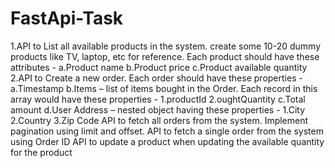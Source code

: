 # FastApi-Task
1.API to List all available products in the system. create some 10-20 dummy products like TV, laptop, etc for reference. Each product should have these attributes -
a.Product name
b.Product price
c.Product available quantity
2.API to Create a new order. Each order should have these properties - 
a.Timestamp
b.Items – list of items bought in the Order. Each record in this array would have these properties -
1.productId
2.oughtQuantity
c.Total amount
d.User Address – nested object having these properties -
1.City
2.Country
3.Zip Code
API to fetch all orders from the system. Implement pagination using limit and offset.
API to fetch a single order from the system using Order ID
API to update a product when updating the available quantity for the product
